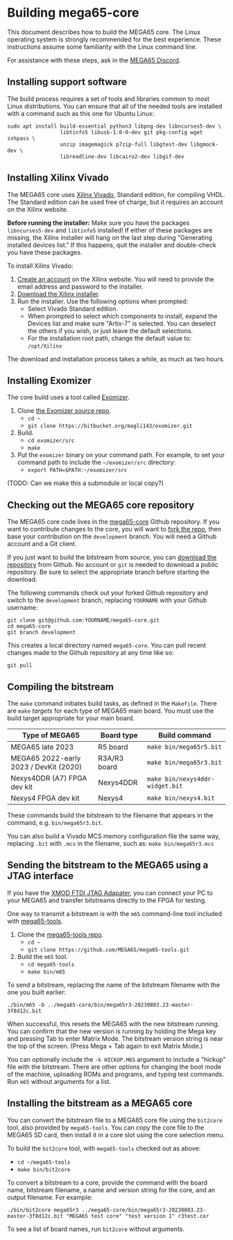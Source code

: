 # Building mega65-core

This document describes how to build the MEGA65 core. The Linux operating system is strongly recommended for the best experience. These instructions assume some familiarity with the Linux command line.

For assistance with these steps, ask in the [MEGA65 Discord](https://mega65.org/chat).

## Installing support software

The build process requires a set of tools and libraries common to most Linux distributions. You can ensure that all of the needed tools are installed with a command such as this one for Ubuntu Linux:

```
sudo apt install build-essential python3 libpng-dev libncurses5-dev \
                 libtinfo5 libusb-1.0-0-dev git pkg-config wget sshpass \
                 unzip imagemagick p7zip-full libgtest-dev libgmock-dev \
                 libreadline-dev libcairo2-dev libgif-dev
```

## Installing Xilinx Vivado

The MEGA65 core uses [Xilinx Vivado](https://www.xilinx.com/products/design-tools/vivado.html), Standard edition, for compiling VHDL. The Standard edition can be used free of charge, but it requires an account on the Xilinx website.

**Before running the installer:** Make sure you have the packages `libncurses5-dev` and `libtinfo5` installed! If either of these packages are missing, the Xilinx installer will hang on the last step during "Generating installed devices list." If this happens, quit the installer and double-check you have these packages.

To install Xilinx Vivado:

1. [Create an account](https://login.amd.com/) on the Xilinx website. You will need to provide the email address and password to the installer.
1. [Download the Xilinx installer](https://www.xilinx.com/support/download.html).
1. Run the installer. Use the following options when prompted:
    * Select Vivado Standard edition.
    * When prompted to select which components to install, expand the Devices list and make sure "Artix-7" is selected. You can deselect the others if you wish, or just leave the default selections.
    * For the installation root path, change the default value to: `/opt/Xilinx`

The download and installation process takes a while, as much as two hours.

## Installing Exomizer

The core build uses a tool called [Exomizer](https://bitbucket.org/magli143/exomizer/wiki/Home).

1. Clone [the Exomizer source repo](https://bitbucket.org/magli143/exomizer/src).
    * `cd ~`
    * `git clone https://bitbucket.org/magli143/exomizer.git`
2. Build.
    * `cd exomizer/src`
    * `make`
3. Put the `exomizer` binary on your command path. For example, to set your command path to include the `~/exomizer/src` directory:
    * `export PATH=$PATH:~/exomizer/src`

(TODO: Can we make this a submodule or local copy?)

## Checking out the MEGA65 core repository

The MEGA65 core code lives in the [mega65-core](https://github.com/MEGA65/mega65-core) Github repository. If you want to contribute changes to the core, you will want to [fork the repo](https://docs.github.com/en/get-started/quickstart/fork-a-repo), then base your contribution on the `development` branch. You will need a Github account and a Git client.

If you just want to build the bitstream from source, you can [download the repository](https://docs.github.com/en/repositories/working-with-files/using-files/downloading-source-code-archives) from Github. No account or `git` is needed to download a public repository. Be sure to select the appropriate branch before starting the download.

The following commands check out your forked Github repository and switch to the `development` branch, replacing `YOURNAME` with your Github username:

```
git clone git@github.com:YOURNAME/mega65-core.git
cd mega65-core
git branch development
```

This creates a local directory named `mega65-core`. You can pull recent changes made to the Github repository at any time like so:

```
git pull
```

## Compiling the bitstream

The `make` command initiates build tasks, as defined in the `Makefile`. There are `make` _targets_ for each type of MEGA65 main board. You must use the build target appropriate for your main board.

| Type of MEGA65 | Board type | Build command |
|-|-|-|
| MEGA65 late 2023 | R5 board | `make bin/mega65r5.bit` |
| MEGA65 2022-early 2023 / DevKit (2020) | R3A/R3 board | `make bin/mega65r3.bit` |
| Nexys4DDR (A7) FPGA dev kit | Nexys4DDR | `make bin/nexys4ddr-widget.bit` |
| Nexys4 FPGA dev kit | Nexys4 | `make bin/nexys4.bit` |

These commands build the bitstream to the filename that appears in the command, e.g. `bin/mega65r3.bit`.

You can also build a Vivado MCS memory configuration file the same way, replacing `.bit` with `.mcs` in the filename, such as: `make bin/mega65r3.mcs`

## Sending the bitstream to the MEGA65 using a JTAG interface

If you have the [XMOD FTDI JTAG Adapater](https://shop.trenz-electronic.de/en/TE0790-03L-XMOD-FTDI-JTAG-Adapter-not-compatible-with-Xilinx-Tools), you can connect your PC to your MEGA65 and transfer bitstreams directly to the FPGA for testing.

One way to transmit a bitstream is with the `m65` command-line tool included with [mega65-tools](https://github.com/mega65/mega65-tools).

1. Clone the [mega65-tools repo](https://github.com/mega65/mega65-tools).
    * `cd ~`
    * `git clone https://github.com/MEGA65/mega65-tools.git`
2. Build the `m65` tool.
    * `cd mega65-tools`
    * `make bin/m65`

To send a bitstream, replacing the name of the bitstream filename with the one you built earlier:

```
./bin/m65 -b ../mega65-core/bin/mega65r3-20230803.23-master-3f8d12c.bit
```

When successful, this resets the MEGA65 with the new bitstream running. You can confirm that the new version is running by holding the Mega key and pressing Tab to enter Matrix Mode. The bitstream version string is near the top of the screen. (Press Mega + Tab again to exit Matrix Mode.)

You can optionally include the `-k HICKUP.M65` argument to include a "hickup" file with the bitstream. There are other options for changing the boot mode of the machine, uploading ROMs and programs, and typing test commands. Run `m65` without arguments for a list.

## Installing the bitstream as a MEGA65 core

You can convert the bitstream file to a MEGA65 core file using the `bit2core` tool, also provided by `mega65-tools`. You can copy the core file to the MEGA65 SD card, then install it in a core slot using the core selection menu.

To build the `bit2core` tool, with `mega65-tools` checked out as above:

* `cd ~/mega65-tools`
* `make bin/bit2core`

To convert a bitstream to a core, provide the command with the board name, bitstream filename, a name and version string for the core, and an output filename. For example:

```
./bin/bit2core mega65r3 ../mega65-core/bin/mega65r3-20230803.23-master-3f8d12c.bit "MEGA65 test core" "test version 1" r3test.cor
```

To see a list of board names, run `bit2core` without arguments.
